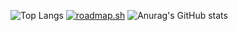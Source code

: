 ![Top Langs](https://github-readme-stats.vercel.app/api/top-langs/?username=Violet2314)
<a href="https://roadmap.sh"><img src="https://roadmap.sh/card/tall/66cf2b3b86ab8b2c1758ab57?variant=dark&roadmaps=vue%2Cjavascript%2Cfrontend" alt="roadmap.sh"/></a>
![Anurag's GitHub stats](https://github-readme-stats.vercel.app/api?username=Violet2314)
